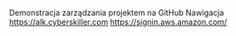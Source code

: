 Demonstracja zarządzania projektem na GitHub
Nawigacja
https://alk.cyberskiller.com
https://signin.aws.amazon.com/
